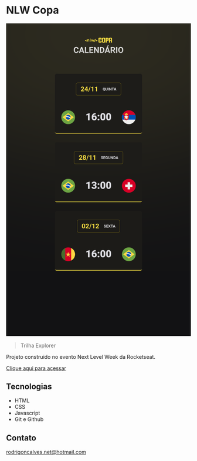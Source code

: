 # NLW Copa

![preview](./assets/preview3.png)

> Trilha Explorer

Projeto construido no evento Next Level Week da Rocketseat.

[Clique aqui para acessar](https://rodrigothirteen.github.io/NLW-Copa/)

## Tecnologias

- HTML
- CSS
- Javascript
- Git e Github

## Contato

rodrigoncalves.net@hotmail.com
